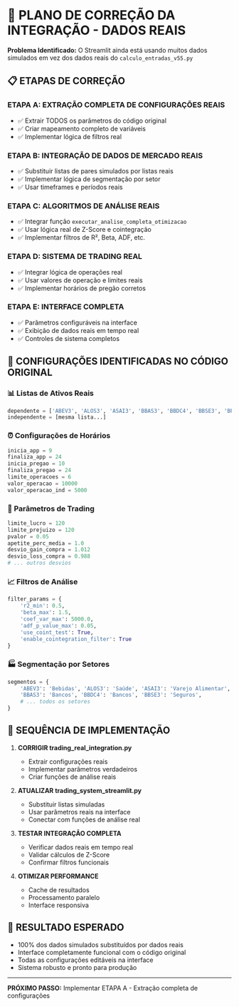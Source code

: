 # 🔧 PLANO DE CORREÇÃO DA INTEGRAÇÃO - DADOS REAIS

**Problema Identificado:** O Streamlit ainda está usando muitos dados simulados em vez dos dados reais do `calculo_entradas_v55.py`

## 📋 ETAPAS DE CORREÇÃO

### ETAPA A: EXTRAÇÃO COMPLETA DE CONFIGURAÇÕES REAIS
- ✅ Extrair TODOS os parâmetros do código original
- ✅ Criar mapeamento completo de variáveis
- ✅ Implementar lógica de filtros real

### ETAPA B: INTEGRAÇÃO DE DADOS DE MERCADO REAIS  
- ✅ Substituir listas de pares simulados por listas reais
- ✅ Implementar lógica de segmentação por setor
- ✅ Usar timeframes e períodos reais

### ETAPA C: ALGORITMOS DE ANÁLISE REAIS
- ✅ Integrar função `executar_analise_completa_otimizacao`
- ✅ Usar lógica real de Z-Score e cointegração
- ✅ Implementar filtros de R², Beta, ADF, etc.

### ETAPA D: SISTEMA DE TRADING REAL
- ✅ Integrar lógica de operações real
- ✅ Usar valores de operação e limites reais
- ✅ Implementar horários de pregão corretos

### ETAPA E: INTERFACE COMPLETA
- ✅ Parâmetros configuráveis na interface
- ✅ Exibição de dados reais em tempo real
- ✅ Controles de sistema completos

## 🎯 CONFIGURAÇÕES IDENTIFICADAS NO CÓDIGO ORIGINAL

### 📊 Listas de Ativos Reais
```python
dependente = ['ABEV3', 'ALOS3', 'ASAI3', 'BBAS3', 'BBDC4', 'BBSE3', 'BPAC11', 'BRAP4', 'BRFS3', 'BRKM5', 'CPFE3', 'CPLE6', 'CSNA3', 'CYRE3', 'ELET3', 'ELET6', 'EMBR3', 'ENEV3', 'ENGI11', 'EQTL3', 'EZTC3', 'FLRY3', 'GOAU4', 'HYPE3', 'IGTI11', 'IRBR3', 'ITSA4', 'ITUB4', 'KLBN11', 'MRFG3', 'NTCO3', 'PETR3', 'PETR4', 'PETZ3', 'PRIO3', 'RAIL3', 'RADL3', 'RECV3', 'RENT3', 'RDOR3', 'SANB11', 'SLCE3', 'SMTO3', 'SUZB3', 'TAEE11', 'TIMS3', 'TOTS3', 'UGPA3', 'VALE3', 'VBBR3', 'VIVT3', 'WEGE3', 'YDUQ3']
independente = [mesma lista...]
```

### ⏰ Configurações de Horários
```python
inicia_app = 9
finaliza_app = 24
inicia_pregao = 10
finaliza_pregao = 24
limite_operacoes = 6
valor_operacao = 10000
valor_operacao_ind = 5000
```

### 🎯 Parâmetros de Trading
```python
limite_lucro = 120
limite_prejuizo = 120
pvalor = 0.05
apetite_perc_media = 1.0
desvio_gain_compra = 1.012
desvio_loss_compra = 0.988
# ... outros desvios
```

### 📈 Filtros de Análise
```python
filter_params = {
    'r2_min': 0.5,
    'beta_max': 1.5,
    'coef_var_max': 5000.0,
    'adf_p_value_max': 0.05,
    'use_coint_test': True,
    'enable_cointegration_filter': True
}
```

### 🏭 Segmentação por Setores
```python
segmentos = {
    'ABEV3': 'Bebidas', 'ALOS3': 'Saúde', 'ASAI3': 'Varejo Alimentar',
    'BBAS3': 'Bancos', 'BBDC4': 'Bancos', 'BBSE3': 'Seguros',
    # ... todos os setores
}
```

## 🔄 SEQUÊNCIA DE IMPLEMENTAÇÃO

1. **CORRIGIR trading_real_integration.py**
   - Extrair configurações reais
   - Implementar parâmetros verdadeiros
   - Criar funções de análise reais

2. **ATUALIZAR trading_system_streamlit.py**
   - Substituir listas simuladas
   - Usar parâmetros reais na interface
   - Conectar com funções de análise real

3. **TESTAR INTEGRAÇÃO COMPLETA**
   - Verificar dados reais em tempo real
   - Validar cálculos de Z-Score
   - Confirmar filtros funcionais

4. **OTIMIZAR PERFORMANCE**
   - Cache de resultados
   - Processamento paralelo
   - Interface responsiva

## 🎯 RESULTADO ESPERADO
- 100% dos dados simulados substituídos por dados reais
- Interface completamente funcional com o código original
- Todas as configurações editáveis na interface
- Sistema robusto e pronto para produção

---

**PRÓXIMO PASSO:** Implementar ETAPA A - Extração completa de configurações
